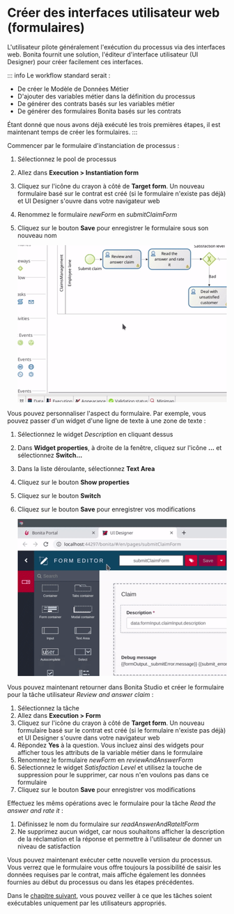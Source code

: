 # Créer des interfaces utilisateur web (formulaires)

L'utilisateur pilote généralement l'exécution du processus via des interfaces web. Bonita fournit une solution, l'éditeur d'interface utilisateur (UI Designer) pour créer facilement ces interfaces.

::: info
Le workflow standard serait :
- De créer le Modèle de Données Métier
- D'ajouter des variables métier dans la définition du processus
- De générer des contrats basés sur les variables métier
- De générer des formulaires Bonita basés sur les contrats

Étant donné que nous avons déjà exécuté les trois premières étapes, il est maintenant temps de créer les formulaires.
:::



Commencer par le formulaire d'instanciation de processus :
1. Sélectionnez le pool de processus
1. Allez dans **Execution > Instantiation form**
1. Cliquez sur l'icône du crayon à côté de **Target form**. Un nouveau formulaire basé sur le contrat est créé (si le formulaire n'existe pas déjà) et UI Designer s'ouvre dans votre navigateur web
1. Renommez le formulaire _newForm_ en _submitClaimForm_
1. Cliquez sur le bouton **Save** pour enregistrer le formulaire sous son nouveau nom

   ![Create process instantiation form based on contract definition](images/getting-started-tutorial/create-web-user-interfaces/create-instantiation-form.gif)<!--{.img-responsive .img-thumbnail}-->

Vous pouvez personnaliser l'aspect du formulaire. Par exemple, vous pouvez passer d'un widget d'une ligne de texte à une zone de texte :
1. Sélectionnez le widget _Description_ en cliquant dessus
1. Dans **Widget properties**, à droite de la fenêtre, cliquez sur l'icône **...** et sélectionnez **Switch...**
1. Dans la liste déroulante, sélectionnez **Text Area**
1. Cliquez sur le bouton **Show properties**
1. Cliquez sur le bouton **Switch**
1. Cliquez sur le bouton **Save** pour enregistrer vos modifications

   ![Switch to a different widget type](images/getting-started-tutorial/create-web-user-interfaces/switch-widget.gif)<!--{.img-responsive .img-thumbnail}-->

Vous pouvez maintenant retourner dans Bonita Studio et créer le formulaire pour la tâche utilisateur  _Review and answer claim_ :
1. Sélectionnez la tâche
1. Allez dans **Execution > Form**
1. Cliquez sur l'icône du crayon à côté de **Target form**. Un nouveau formulaire basé sur le contrat est créé (si le formulaire n'existe pas déjà) et UI Designer s'ouvre dans votre navigateur web
1. Répondez **Yes** à la question. Vous incluez ainsi des widgets pour afficher tous les attributs de la variable métier dans le formulaire
1. Renommez le formulaire _newForm_ en _reviewAndAnswerForm_
1. Sélectionnez le widget _Satisfaction Level_ et utilisez la touche de suppression pour le supprimer, car nous n'en voulons pas dans ce formulaire
1. Cliquez sur le bouton **Save** pour enregistrer vos modifications

Effectuez les mêms opérations avec le formulaire pour la tâche _Read the answer and rate it_ :
1. Définissez le nom du formulaire sur _readAnswerAndRateItForm_
1. Ne supprimez aucun widget, car nous souhaitons afficher la description de la réclamation et la réponse et permettre à l'utilisateur de donner un niveau de satisfaction

Vous pouvez maintenant exécuter cette nouvelle version du processus. Vous verrez que le formulaire vous offre toujours la possibilité de saisir les données requises par le contrat, mais affiche également les données fournies au début du processus ou dans les étapes précédentes.

Dans le [chapitre suivant](define-who-can-do-what.md), vous pouvez veiller à ce que les tâches soient exécutables uniquement par les utilisateurs appropriés.
